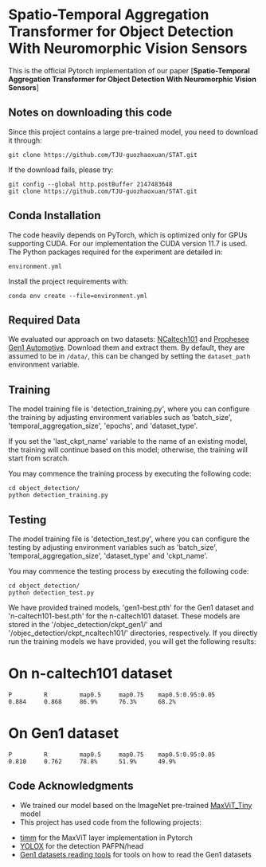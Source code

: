 # Spatio-Temporal Aggregation Transformer for Object Detection With Neuromorphic Vision Sensors

This is the official Pytorch implementation of our paper [**Spatio-Temporal Aggregation Transformer for Object Detection With Neuromorphic Vision Sensors**]

## Notes on downloading this code
Since this project contains a large pre-trained model, you need to download it through:
```
git clone https://github.com/TJU-guozhaoxuan/STAT.git
```

If the download fails, please try:
```
git config --global http.postBuffer 2147483648
git clone https://github.com/TJU-guozhaoxuan/STAT.git
```

## Conda Installation
The code heavily depends on PyTorch, which is optimized only for GPUs supporting CUDA. For our implementation the CUDA version 11.7 is used. The Python packages required for the experiment are detailed in: 
```
environment.yml
```
Install the project requirements with:
```
conda env create --file=environment.yml
```

## Required Data
We evaluated our approach on two datasets:
[NCaltech101](https://www.garrickorchard.com/datasets/n-caltech101) and 
[Prophesee Gen1 Automotive](https://www.prophesee.ai/2020/01/24/prophesee-gen1-automotive-detection-dataset/).
Download them and extract them. By default, they are assumed to be in `/data/`, this can be changed by setting the `dataset_path` environment variable. 

## Training
The model training file is 'detection_training.py', where you can configure the training by adjusting environment variables such as 'batch_size', 'temporal_aggregation_size', 'epochs', and 'dataset_type'.

If you set the 'last_ckpt_name' variable to the name of an existing model, the training will continue based on this model; otherwise, the training will start from scratch.

You may commence the training process by executing the following code:
```
cd object_detection/
python detection_training.py
```

## Testing
The model training file is 'detection_test.py', where you can configure the testing by adjusting environment variables such as 'batch_size', 'temporal_aggregation_size', 'dataset_type' and 'ckpt_name'.

You may commence the testing process by executing the following code:
```
cd object_detection/
python detection_test.py
```

We have provided trained models, 'gen1-best.pth' for the Gen1 dataset and 'n-caltech101-best.pth' for the n-caltech101 dataset. These models are stored in the '/objec_detection/ckpt_gen1/' and '/objec_detection/ckpt_ncaltech101/' directories, respectively. If you directly run the training models we have provided, you will get the following results:
# On n-caltech101 dataset
```
P         R         map0.5     map0.75    map0.5:0.95:0.05
0.884     0.868     86.9%      76.3%      68.2%
```

# On Gen1 dataset
```
P         R         map0.5     map0.75    map0.5:0.95:0.05
0.810     0.762     78.8%      51.9%      49.9%
```

## Code Acknowledgments
* We trained our model based on the ImageNet pre-trained [MaxViT_Tiny](https://github.com/huggingface/pytorch-image-models) model
* This project has used code from the following projects:
- [timm](https://github.com/huggingface/pytorch-image-models) for the MaxViT layer implementation in Pytorch
- [YOLOX](https://github.com/Megvii-BaseDetection/YOLOX) for the detection PAFPN/head
- [Gen1 datasets reading tools](https://github.com/prophesee-ai/prophesee-automotive-dataset-toolbox) for tools on how to read the Gen1 datasets
